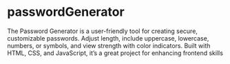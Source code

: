 # passwordGenerator
The Password Generator is a user-friendly tool for creating secure, customizable passwords. Adjust length, include uppercase, lowercase, numbers, or symbols, and view strength with color indicators. Built with HTML, CSS, and JavaScript, it’s a great project for enhancing frontend skills

